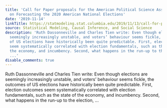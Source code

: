 ```yaml
---
title: 'Call for Paper proposals for the American Political Science Association: Symposium
  on Forecasting the 2020 American National Elections'
date: '2019-11-14'
linkTitle: https://statmodeling.stat.columbia.edu/2019/11/13/call-for-paper-proposals-for-the-american-political-science-association-symposium-on-forecasting-the-2020-american-national-elections/
source: Statistical Modeling, Causal Inference, and Social Science
description: 'Ruth Dassonneville and Charles Tien write: Even though elections are
  seemingly increasingly unstable, and voters’ behaviour seems fickle, the outcomes
  of US elections have historically been quite predictable. First, election outcomes
  seem systematically correlated with election fundamentals, such as the state of
  the economy, and incumbency. Second, what happens in the run-up to the election,
  ...'
disable_comments: true
---
```

Ruth Dassonneville and Charles Tien write: Even though elections are seemingly increasingly unstable, and voters’ behaviour seems fickle, the outcomes of US elections have historically been quite predictable. First, election outcomes seem systematically correlated with election fundamentals, such as the state of the economy, and incumbency. Second, what happens in the run-up to the election, ...